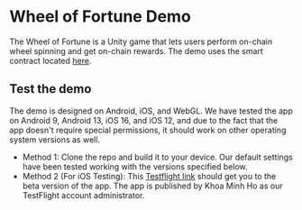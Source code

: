 # Wheel of Fortune Demo

The Wheel of Fortune is a Unity game that lets users perform on-chain wheel spinning and get on-chain rewards. The demo uses the smart contract located [here](https://github.com/aura-nw/wheel-of-fortune).

## Test the demo

The demo is designed on Android, iOS, and WebGL. We have tested the app on Android 9, Android 13, iOS 16, and iOS 12, and due to the fact that the app doesn't require special permissions, it should work on other operating system versions as well.

- Method 1: Clone the repo and build it to your device. Our default settings have been tested working with the versions specified below.
- Method 2 (For iOS Testing): This [Testflight link](https://testflight.apple.com/join/fvI7XTal) should get you to the beta version of the app. The app is published by Khoa Minh Ho as our TestFlight account administrator.
